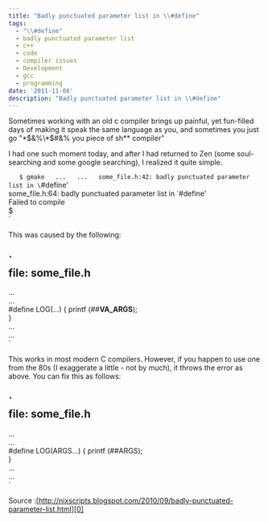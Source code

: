```yaml
---
title: "Badly punctuated parameter list in \\#define"
tags:
  - "\\#define"
  - badly punctuated parameter list
  - c++
  - code
  - compiler issues
  - Development
  - gcc
  - programming
date: '2011-11-08'
description: "Badly punctuated parameter list in \\#define"
---
```


Sometimes working with an old c compiler brings up painful, yet fun-filled days of making it speak the same language as you, and sometimes you just go "\*$&%\*$\#&% you piece of sh\*\* compiler"

I had one such moment today, and after I had returned to Zen (some soul-searching and some google searching), I realized it quite simple.

`  
$ gmake  
...  
...  
some_file.h:42: badly punctuated parameter list in \`#define'  
some_file.h:64: badly punctuated parameter list in \`#define'  
Failed to compile  
$  
`

This was caused by the following:

`  
file: some_file.h  
-----------------  
...  
...  
#define LOG(...) { printf (##__VA_ARGS__);  
}  
...  
...  
`

This works in most modern C compilers. However, if you happen to use one from the 80s (I exaggerate a little - not by much), it throws the error as above. You can fix this as follows:

`  
file: some_file.h  
-----------------  
...  
...  
#define LOG(ARGS...) { printf (##ARGS);  
}  
...  
...  
`

Source :[http://nixscripts.blogspot.com/2010/09/badly-punctuated-parameter-list.html][0]


[0]:  http://nixscripts.blogspot.com/2010/09/badly-punctuated-parameter-list.html